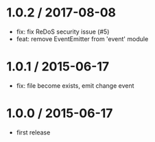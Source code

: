 
1.0.2 / 2017-08-08
==================

  * fix: fix ReDoS security issue (#5)
  * feat: remove EventEmitter from 'event' module

1.0.1 / 2015-06-17
==================

 * fix: file become exists, emit change event

1.0.0 / 2015-06-17
==================

 * first release
